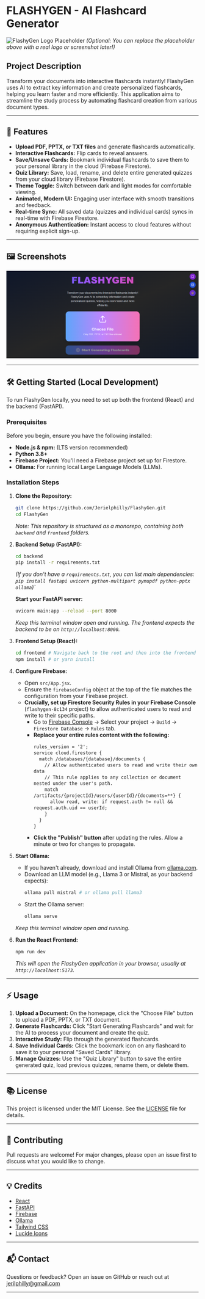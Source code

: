 # FLASHYGEN - AI Flashcard Generator

![FlashyGen Logo Placeholder](https://placehold.co/600x200/8A2BE2/FFFFFF?text=FlashyGen)
*(Optional: You can replace the placeholder above with a real logo or screenshot later!)*

## Project Description

Transform your documents into interactive flashcards instantly! FlashyGen uses AI to extract key information and create personalized flashcards, helping you learn faster and more efficiently. This application aims to streamline the study process by automating flashcard creation from various document types.

---

## 🚀 Features

-   **Upload PDF, PPTX, or TXT files** and generate flashcards automatically.
-   **Interactive Flashcards:** Flip cards to reveal answers.
-   **Save/Unsave Cards:** Bookmark individual flashcards to save them to your personal library in the cloud (Firebase Firestore).
-   **Quiz Library:** Save, load, rename, and delete entire generated quizzes from your cloud library (Firebase Firestore).
-   **Theme Toggle:** Switch between dark and light modes for comfortable viewing.
-   **Animated, Modern UI:** Engaging user interface with smooth transitions and feedback.
-   **Real-time Sync:** All saved data (quizzes and individual cards) syncs in real-time with Firebase Firestore.
-   **Anonymous Authentication:** Instant access to cloud features without requiring explicit sign-up.

---

## 🖼️ Screenshots

![alt text](image.png)

---

## 🛠️ Getting Started (Local Development)

To run FlashyGen locally, you need to set up both the frontend (React) and the backend (FastAPI).

### Prerequisites

Before you begin, ensure you have the following installed:

* **Node.js & npm:** (LTS version recommended)
* **Python 3.8+**
* **Firebase Project:** You'll need a Firebase project set up for Firestore.
* **Ollama:** For running local Large Language Models (LLMs).

### Installation Steps

1.  **Clone the Repository:**
    ```bash
    git clone https://github.com/Jerielphilly/FlashyGen.git
    cd FlashyGen
    ```
    *Note: This repository is structured as a monorepo, containing both `backend` and `frontend` folders.*

2.  **Backend Setup (FastAPI):**
    ```bash
    cd backend
    pip install -r requirements.txt
    ```
    *(If you don't have a `requirements.txt`, you can list main dependencies: `pip install fastapi uvicorn python-multipart pymupdf python-pptx ollama`)`*

    **Start your FastAPI server:**
    ```bash
    uvicorn main:app --reload --port 8000
    ```
    *Keep this terminal window open and running. The frontend expects the backend to be on `http://localhost:8000`.*

3.  **Frontend Setup (React):**
    ```bash
    cd frontend # Navigate back to the root and then into the frontend folder
    npm install # or yarn install
    ```

4.  **Configure Firebase:**
    * Open `src/App.jsx`.
    * Ensure the `firebaseConfig` object at the top of the file matches the configuration from your Firebase project.
    * **Crucially, set up Firestore Security Rules in your Firebase Console** (`flashygen-8c134` project) to allow authenticated users to read and write to their specific paths.
        * Go to [Firebase Console](https://console.firebase.google.com/) -> Select your project -> `Build` -> `Firestore Database` -> `Rules` tab.
        * **Replace your entire rules content with the following:**
            ```firestore
            rules_version = '2';
            service cloud.firestore {
              match /databases/{database}/documents {
                // Allow authenticated users to read and write their own data
                // This rule applies to any collection or document nested under the user's path.
                match /artifacts/{projectId}/users/{userId}/{documents=**} {
                  allow read, write: if request.auth != null && request.auth.uid == userId;
                }
              }
            }
            ```
        * **Click the "Publish" button** after updating the rules. Allow a minute or two for changes to propagate.

5.  **Start Ollama:**
    * If you haven't already, download and install Ollama from [ollama.com](https://ollama.com/).
    * Download an LLM model (e.g., Llama 3 or Mistral, as your backend expects):
        ```bash
        ollama pull mistral # or ollama pull llama3
        ```
    * Start the Ollama server:
        ```bash
        ollama serve
        ```
    *Keep this terminal window open and running.*

6.  **Run the React Frontend:**
    ```bash
    npm run dev
    ```
    *This will open the FlashyGen application in your browser, usually at `http://localhost:5173`.*

---

## ⚡ Usage

1.  **Upload a Document:** On the homepage, click the "Choose File" button to upload a PDF, PPTX, or TXT document.
2.  **Generate Flashcards:** Click "Start Generating Flashcards" and wait for the AI to process your document and create the quiz.
3.  **Interactive Study:** Flip through the generated flashcards.
4.  **Save Individual Cards:** Click the bookmark icon on any flashcard to save it to your personal "Saved Cards" library.
5.  **Manage Quizzes:** Use the "Quiz Library" button to save the entire generated quiz, load previous quizzes, rename them, or delete them.

---

## 📚 License

This project is licensed under the MIT License.
See the [LICENSE](LICENSE) file for details.

---

## 🙌 Contributing

Pull requests are welcome! For major changes, please open an issue first to discuss what you would like to change.

---

## 💡 Credits

* [React](https://react.dev/)
* [FastAPI](https://fastapi.tiangolo.com/)
* [Firebase](https://firebase.google.com/)
* [Ollama](https://ollama.com/)
* [Tailwind CSS](https://tailwindcss.com/)
* [Lucide Icons](https://lucide.dev/)

---

## 📬 Contact

Questions or feedback?
Open an issue on GitHub or reach out at [jerilphilly@gmail.com](mailto:jerilphilly@gmail.com)

---
